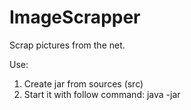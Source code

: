 # ImageScrapper
Scrap pictures from the net.

Use:
1) Create jar from sources (src)
2) Start it with follow command:
java -jar <your jar name> <your folder> <num of threads>
